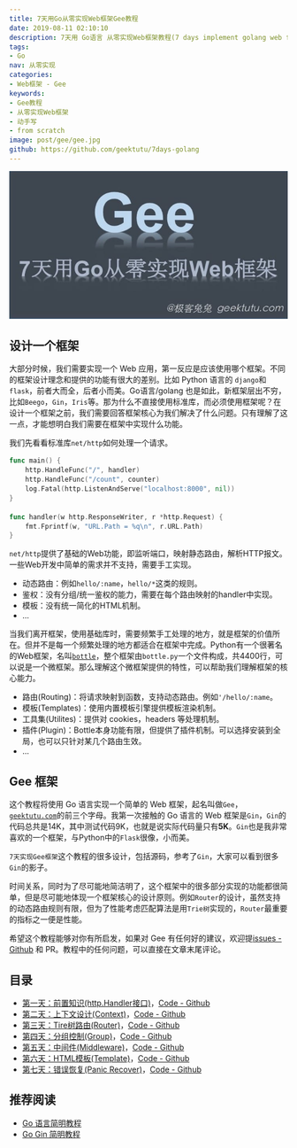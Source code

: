 ```yaml
---
title: 7天用Go从零实现Web框架Gee教程
date: 2019-08-11 02:10:10
description: 7天用 Go语言 从零实现Web框架教程(7 days implement golang web framework from scratch tutorial)，用 Go语言/golang 动手写Web框架，从零实现一个Web框架，以 Gin 为原型从零设计一个Web框架。
tags:
- Go
nav: 从零实现
categories:
- Web框架 - Gee
keywords:
- Gee教程
- 从零实现Web框架
- 动手写
- from scratch
image: post/gee/gee.jpg
github: https://github.com/geektutu/7days-golang
---
```


![gee](gee/gee.jpg)

## 设计一个框架

大部分时候，我们需要实现一个 Web 应用，第一反应是应该使用哪个框架。不同的框架设计理念和提供的功能有很大的差别。比如 Python 语言的 `django`和`flask`，前者大而全，后者小而美。Go语言/golang 也是如此，新框架层出不穷，比如`Beego`，`Gin`，`Iris`等。那为什么不直接使用标准库，而必须使用框架呢？在设计一个框架之前，我们需要回答框架核心为我们解决了什么问题。只有理解了这一点，才能想明白我们需要在框架中实现什么功能。

我们先看看标准库`net/http`如何处理一个请求。

```go
func main() {
    http.HandleFunc("/", handler)
    http.HandleFunc("/count", counter)
    log.Fatal(http.ListenAndServe("localhost:8000", nil))
}

func handler(w http.ResponseWriter, r *http.Request) {
    fmt.Fprintf(w, "URL.Path = %q\n", r.URL.Path)
}
```

`net/http`提供了基础的Web功能，即监听端口，映射静态路由，解析HTTP报文。一些Web开发中简单的需求并不支持，需要手工实现。

- 动态路由：例如`hello/:name`，`hello/*`这类的规则。
- 鉴权：没有分组/统一鉴权的能力，需要在每个路由映射的handler中实现。
- 模板：没有统一简化的HTML机制。
- ...

当我们离开框架，使用基础库时，需要频繁手工处理的地方，就是框架的价值所在。但并不是每一个频繁处理的地方都适合在框架中完成。Python有一个很著名的Web框架，名叫[`bottle`](https://github.com/bottlepy/bottle)，整个框架由`bottle.py`一个文件构成，共4400行，可以说是一个微框架。那么理解这个微框架提供的特性，可以帮助我们理解框架的核心能力。

- 路由(Routing)：将请求映射到函数，支持动态路由。例如`'/hello/:name`。
- 模板(Templates)：使用内置模板引擎提供模板渲染机制。
- 工具集(Utilites)：提供对 cookies，headers 等处理机制。
- 插件(Plugin)：Bottle本身功能有限，但提供了插件机制。可以选择安装到全局，也可以只针对某几个路由生效。
- ...

## Gee 框架

这个教程将使用 Go 语言实现一个简单的 Web 框架，起名叫做`Gee`，[`geektutu.com`](https://geektutu.com)的前三个字母。我第一次接触的 Go 语言的 Web 框架是`Gin`，`Gin`的代码总共是14K，其中测试代码9K，也就是说实际代码量只有**5K**。`Gin`也是我非常喜欢的一个框架，与Python中的`Flask`很像，小而美。

`7天实现Gee框架`这个教程的很多设计，包括源码，参考了`Gin`，大家可以看到很多`Gin`的影子。

时间关系，同时为了尽可能地简洁明了，这个框架中的很多部分实现的功能都很简单，但是尽可能地体现一个框架核心的设计原则。例如`Router`的设计，虽然支持的动态路由规则有限，但为了性能考虑匹配算法是用`Trie树`实现的，`Router`最重要的指标之一便是性能。

希望这个教程能够对你有所启发，如果对 Gee 有任何好的建议，欢迎提[issues - Github](https://github.com/geektutu/7days-golang/issues) 和 PR。教程中的任何问题，可以直接在文章末尾评论。

## 目录

- [第一天：前置知识(http.Handler接口)](https://geektutu.com/post/gee-day1.html)，[Code - Github](https://github.com/geektutu/7days-golang/tree/master/gee-web/day1-http-base)
- [第二天：上下文设计(Context)](https://geektutu.com/post/gee-day2.html)，[Code - Github](https://github.com/geektutu/7days-golang/tree/master/gee-web/day2-context)
- [第三天：Tire树路由(Router)](https://geektutu.com/post/gee-day3.html)，[Code - Github](https://github.com/geektutu/7days-golang/tree/master/gee-web/day3-router)
- [第四天：分组控制(Group)](https://geektutu.com/post/gee-day4.html)，[Code - Github](https://github.com/geektutu/7days-golang/tree/master/gee-web/day4-group)
- [第五天：中间件(Middleware)](https://geektutu.com/post/gee-day5.html)，[Code - Github](https://github.com/geektutu/7days-golang/tree/master/gee-web/day5-middleware)
- [第六天：HTML模板(Template)](https://geektutu.com/post/gee-day6.html)，[Code - Github](https://github.com/geektutu/7days-golang/tree/master/gee-web/day6-template)
- [第七天：错误恢复(Panic Recover)](https://geektutu.com/post/gee-day7.html)，[Code - Github](https://github.com/geektutu/7days-golang/tree/master/gee-web/day7-panic-recover)

## 推荐阅读

- [Go 语言简明教程](https://geektutu.com/post/quick-golang.html)
- [Go Gin 简明教程](https://geektutu.com/post/quick-go-gin.html)